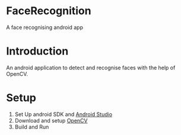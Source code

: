 # FaceRecognition
A face recognising android app

# Introduction
An android application to detect and recognise faces with the help of OpenCV.

# Setup
1. Set Up android SDK and [Android Studio](https://developer.android.com/studio/)
2. Download and setup [OpenCV](https://android.jlelse.eu/a-beginners-guide-to-setting-up-opencv-android-library-on-android-studio-19794e220f3c)
3. Build and Run

